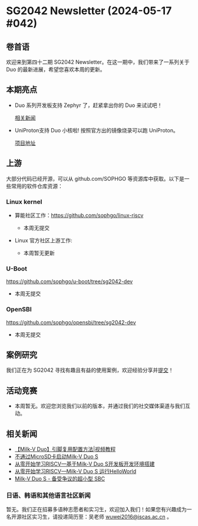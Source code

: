 # SG2042 Newsletter (2024-05-17 #042)

## 卷首语

欢迎来到第四十二期 SG2042 Newsletter。在这一期中，我们带来了一系列关于 Duo 的最新进展，希望您喜欢本周的更新。

## 本期亮点

+ Duo 系列开发板支持 Zephyr 了，赶紧拿出你的 Duo 来试试吧！

  [相关新闻](https://mp.weixin.qq.com/s/cjaZZOfvi5ZCg6uTsbSy7g)

+ UniProton支持 Duo 小核啦! 按照官方出的镜像烧录可以跑 UniProton。

  [项目地址](https://github.com/openEuler-RISCV/duo-buildroot-sdk)

## 上游

大部分代码已经开源，可以从 github.com/SOPHGO 等资源库中获取。以下是一些常用的软件仓库资源：

### Linux kernel

+ 算能社区工作：https://github.com/sophgo/linux-riscv

  +  本周无提交

+ Linux 官方社区上游工作:

  + 本周暂无更新


### U-Boot

https://github.com/sophgo/u-boot/tree/sg2042-dev

+ 本周无提交

### OpenSBI

https://github.com/sophgo/opensbi/tree/sg2042-dev 

+ 本周无提交

## 案例研究

我们正在为 SG2042 寻找有趣且有益的使用案例，欢迎经验分享并[提交](https://github.com/sophgocommunity/SG2042-Newsletter/pulls)！

## 活动竞赛

+ 本周暂无。欢迎您浏览我们以前的版本，并通过我们的社交媒体渠道与我们互动。

## 相关新闻

+ [【Milk-V Duo】引脚复用配置方法|视频教程][news-1]
+ [不通过MicroSD卡启动Milk-V Duo S][news-2]
+ [从零开始学习RISCV—基于Milk-V Duo S开发板开发环境搭建][news-3]
+ [从零开始学习RISCV—Milk-V Duo S 运行HelloWorld][news-4]
+ [Milk-V Duo S - 备受争议的超小型 SBC][news-5]

[news-1]:https://www.bilibili.com/video/BV1nH4y1u7zX
[news-2]:https://twitter.com/MisterTechBlog/status/1789777463196766316
[news-3]:https://zhuanlan.zhihu.com/p/697230054
[news-4]:https://zhuanlan.zhihu.com/p/697231798
[news-5]:https://www.youtube.com/watch?v=k98xevAmmp8

### 日语、韩语和其他语言社区新闻

暂无。我们正在招募多语种志愿者和实习生，欢迎加入我们！如果您有兴趣成为一名开源社区实习生，请投递简历至：吴老师 [wuwei2016@iscas.ac.cn](mailto:wuwei2016@iscas.ac.cn) 。
